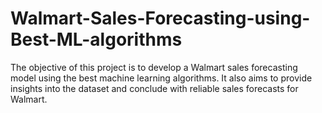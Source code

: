 # Walmart-Sales-Forecasting-using-Best-ML-algorithms
The objective of this project is to develop a Walmart sales forecasting model using the best machine learning algorithms. It also aims to provide insights into the dataset and conclude with reliable sales forecasts for Walmart.
